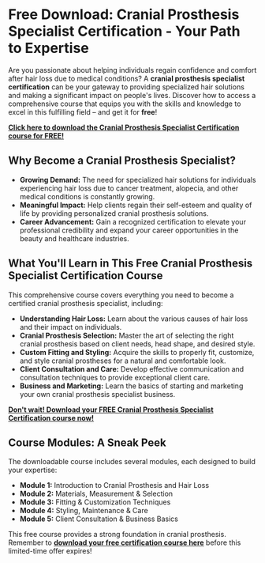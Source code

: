 # Free Download: Cranial Prosthesis Specialist Certification - Your Path to Expertise

Are you passionate about helping individuals regain confidence and comfort after hair loss due to medical conditions? A **cranial prosthesis specialist certification** can be your gateway to providing specialized hair solutions and making a significant impact on people's lives. Discover how to access a comprehensive course that equips you with the skills and knowledge to excel in this fulfilling field – and get it for **free**!

[**Click here to download the Cranial Prosthesis Specialist Certification course for FREE!**](https://udemywork.com/cranial-prosthesis-specialist-certification)

## Why Become a Cranial Prosthesis Specialist?

*   **Growing Demand:** The need for specialized hair solutions for individuals experiencing hair loss due to cancer treatment, alopecia, and other medical conditions is constantly growing.
*   **Meaningful Impact:** Help clients regain their self-esteem and quality of life by providing personalized cranial prosthesis solutions.
*   **Career Advancement:** Gain a recognized certification to elevate your professional credibility and expand your career opportunities in the beauty and healthcare industries.

## What You'll Learn in This Free Cranial Prosthesis Specialist Certification Course

This comprehensive course covers everything you need to become a certified cranial prosthesis specialist, including:

*   **Understanding Hair Loss:** Learn about the various causes of hair loss and their impact on individuals.
*   **Cranial Prosthesis Selection:** Master the art of selecting the right cranial prosthesis based on client needs, head shape, and desired style.
*   **Custom Fitting and Styling:** Acquire the skills to properly fit, customize, and style cranial prostheses for a natural and comfortable look.
*   **Client Consultation and Care:** Develop effective communication and consultation techniques to provide exceptional client care.
*   **Business and Marketing:** Learn the basics of starting and marketing your own cranial prosthesis specialist business.

[**Don't wait! Download your FREE Cranial Prosthesis Specialist Certification course now!**](https://udemywork.com/cranial-prosthesis-specialist-certification)

## Course Modules: A Sneak Peek

The downloadable course includes several modules, each designed to build your expertise:

*   **Module 1:** Introduction to Cranial Prosthesis and Hair Loss
*   **Module 2:** Materials, Measurement & Selection
*   **Module 3:** Fitting & Customization Techniques
*   **Module 4:** Styling, Maintenance & Care
*   **Module 5:** Client Consultation & Business Basics

This free course provides a strong foundation in cranial prosthesis. Remember to **[download your free certification course here](https://udemywork.com/cranial-prosthesis-specialist-certification)** before this limited-time offer expires!

